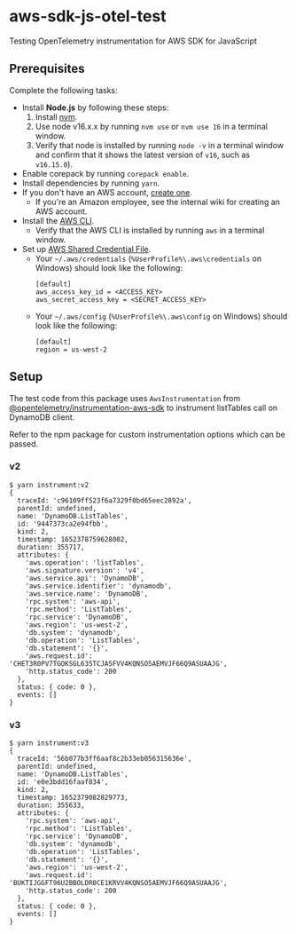 # aws-sdk-js-otel-test

Testing OpenTelemetry instrumentation for AWS SDK for JavaScript

## Prerequisites

Complete the following tasks:

- Install **Node.js** by following these steps:
  1. Install [nvm](https://github.com/nvm-sh/nvm#installation-and-update).
  1. Use node v16.x.x by running `nvm use` or `nvm use 16` in a terminal window.
  1. Verify that node is installed by running `node -v` in a terminal window and confirm that it shows the latest version of `v16`, such as `v16.15.0`).
- Enable corepack by running `corepack enable`.
- Install dependencies by running `yarn`.
- If you don't have an AWS account, [create one](https://aws.amazon.com/premiumsupport/knowledge-center/create-and-activate-aws-account/).
  - If you're an Amazon employee, see the internal wiki for creating an AWS account.
- Install the [AWS CLI](https://aws.amazon.com/cli/).
  - Verify that the AWS CLI is installed by running `aws` in a terminal window.
- Set up [AWS Shared Credential File](https://docs.aws.amazon.com/cli/latest/userguide/cli-configure-files.html).
  - Your `~/.aws/credentials` (`%UserProfile%\.aws\credentials` on Windows) should look like the following:
    ```
    [default]
    aws_access_key_id = <ACCESS_KEY>
    aws_secret_access_key = <SECRET_ACCESS_KEY>
    ```
  - Your `~/.aws/config` (`%UserProfile%\.aws\config` on Windows) should look like the following:
    ```
    [default]
    region = us-west-2
    ```

## Setup

The test code from this package uses `AwsInstrumentation` from [@opentelemetry/instrumentation-aws-sdk][instrumentation-aws-sdk]
to instrument listTables call on DynamoDB client.

Refer to the npm package for custom instrumentation options which can be passed.

### v2

```console
$ yarn instrument:v2
{
  traceId: 'c96109ff523f6a7329f0bd65eec2892a',
  parentId: undefined,
  name: 'DynamoDB.ListTables',
  id: '9447373ca2e94fbb',
  kind: 2,
  timestamp: 1652378759628002,
  duration: 355717,
  attributes: {
    'aws.operation': 'listTables',
    'aws.signature.version': 'v4',
    'aws.service.api': 'DynamoDB',
    'aws.service.identifier': 'dynamodb',
    'aws.service.name': 'DynamoDB',
    'rpc.system': 'aws-api',
    'rpc.method': 'ListTables',
    'rpc.service': 'DynamoDB',
    'aws.region': 'us-west-2',
    'db.system': 'dynamodb',
    'db.operation': 'ListTables',
    'db.statement': '{}',
    'aws.request.id': 'CHET3R0PV7TGOKSGL635TCJA5FVV4KQNSO5AEMVJF66Q9ASUAAJG',
    'http.status_code': 200
  },
  status: { code: 0 },
  events: []
}
```

### v3

```console
$ yarn instrument:v3
{
  traceId: '56b077b3ff6aaf8c2b33eb056315636e',
  parentId: undefined,
  name: 'DynamoDB.ListTables',
  id: 'e0e3bdd16faaf834',
  kind: 2,
  timestamp: 1652379082829773,
  duration: 355633,
  attributes: {
    'rpc.system': 'aws-api',
    'rpc.method': 'ListTables',
    'rpc.service': 'DynamoDB',
    'db.system': 'dynamodb',
    'db.operation': 'ListTables',
    'db.statement': '{}',
    'aws.region': 'us-west-2',
    'aws.request.id': 'BUKTIJGGFT96U2BBOLDR0CE1KRVV4KQNSO5AEMVJF66Q9ASUAAJG',
    'http.status_code': 200
  },
  status: { code: 0 },
  events: []
}
```

[instrumentation-aws-sdk]: https://www.npmjs.com/package/@opentelemetry/instrumentation-aws-sdk
